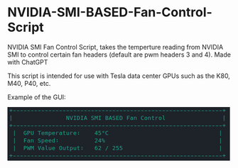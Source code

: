 # NVIDIA-SMI-BASED-Fan-Control-Script
NVIDIA SMI Fan Control Script, takes the temperture reading from NVIDIA SMI to control certain fan headers (default are pwm headers 3 and 4). Made with ChatGPT

This script is intended for use with Tesla data center GPUs such as the K80, M40, P40, etc.

Example of the GUI:

![Screenshot](Screenshot_20230702_060634-1.png)
